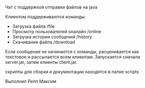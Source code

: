 Чат с поддержкой отправки файлов на java

Клиентом поддерживаются команды:
* Загрузка файла /file
* Просмотр пользователей оналайн /online
* Загрузка истории сообщений /history
* Скачивание файла /download <fileId>
  
Если сообщение не начинается с команды, расценивается как текстовое и рассылается всем клиентам.
Запускается сначала server.jar, затем клиенты client.jar.

скрипты для сборки и документации находятся в папке scripts

Выполнил Репп Максим
